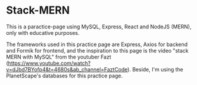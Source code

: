 # Stack-MERN

This is a paractice-page using MySQL, Express, React and NodeJS (MERN), only with educative purposes.


The frameworks used in this practice page are Express, Axios for backend and Formik for frontend, and the inspiration to this page is the video "stack MERN with MySQL" from the youtuber Fazt (https://www.youtube.com/watch?v=dJbd7BYofp4&t=4680s&ab_channel=FaztCode). Beside, I'm using the PlanetScape's databases for this practice page.

